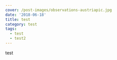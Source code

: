 ```yaml
---
cover: /post-images/observations-austriapic.jpg
date: '2018-06-18'
title: test
category: test
tags:
  - test
  - test2
---
```

test
